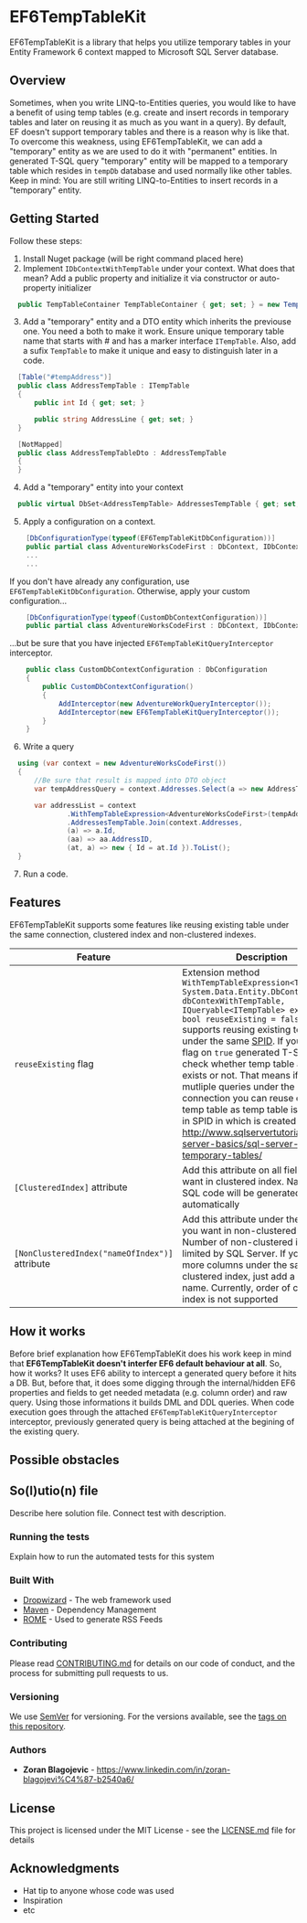 # EF6TempTableKit 

EF6TempTableKit is a library that helps you utilize temporary tables in your Entity Framework 6 context mapped to Microsoft SQL Server database.

## Overview

Sometimes, when you write LINQ-to-Entities queries, you would like to have a benefit of using temp tables (e.g. create and insert records in temporary tables and later on reusing it as much as you want in a query). By default, EF doesn't support temporary tables and there is a reason why is like that. To overcome this weakness, using EF6TempTableKit, we can add a "temporary" entity as we are used to do it with "permanent" entities. In generated T-SQL query "temporary" entity will be mapped to a temporary table which resides in `tempDb` database and used normally like other tables.<br/>
Keep in mind: You are still writing LINQ-to-Entities to insert records in a "temporary" entity.

## Getting Started

Follow these steps:
1. Install Nuget package (will be right command placed here)
2. Implement `IDbContextWithTempTable` under your context. What does that mean? Add a public property and initialize it via constructor or auto-property initializer
```csharp
  public TempTableContainer TempTableContainer { get; set; } = new TempTableContainer();
```
3. Add a "temporary" entity and a DTO entity which inherits the previouse one. You need a both to make it work.
Ensure unique temporary table name that starts with # and has a marker interface `ITempTable`. Also, add  a sufix `TempTable` to make it unique and easy to distinguish later in a code.
```csharp
  [Table("#tempAddress")]
  public class AddressTempTable : ITempTable
  {
      public int Id { get; set; }

      public string AddressLine { get; set; }
  }

  [NotMapped]
  public class AddressTempTableDto : AddressTempTable
  {
  }
```
4. Add a "temporary" entity into your context 

```csharp
  public virtual DbSet<AddressTempTable> AddressesTempTable { get; set; }
```
5. Apply a configuration on a context.
```csharp
    [DbConfigurationType(typeof(EF6TempTableKitDbConfiguration))]
    public partial class AdventureWorksCodeFirst : DbContext, IDbContextWithTempTable
    ...
    ...    
```
If you don't have already any configuration, use `EF6TempTableKitDbConfiguration`. Otherwise, apply your custom configuration...
```csharp
    [DbConfigurationType(typeof(CustomDbContextConfiguration))]
    public partial class AdventureWorksCodeFirst : DbContext, IDbContextWithTempTable
````
 ...but be sure that you have injected `EF6TempTableKitQueryInterceptor` interceptor.
````csharp
    public class CustomDbContextConfiguration : DbConfiguration
    {
        public CustomDbContextConfiguration()
        {
            AddInterceptor(new AdventureWorkQueryInterceptor());
            AddInterceptor(new EF6TempTableKitQueryInterceptor());
        }
    }
````
6. Write a query
```csharp
  using (var context = new AdventureWorksCodeFirst())
  {
      //Be sure that result is mapped into DTO object
      var tempAddressQuery = context.Addresses.Select(a => new AddressTempTableDto { Id = a.AddressID, Name = a.AddressLine1 });

      var addressList = context
              .WithTempTableExpression<AdventureWorksCodeFirst>(tempAddressQuery)
              .AddressesTempTable.Join(context.Addresses,
              (a) => a.Id,
              (aa) => aa.AddressID,
              (at, a) => new { Id = at.Id }).ToList();                
  }
```
7. Run a code.

## Features

EF6TempTableKit supports some features like reusing existing table under the same connection, clustered index and non-clustered indexes.

| Feature       | Description |
| ------------- |-------------|
| `reuseExisting` flag | Extension method `WithTempTableExpression<T>(this System.Data.Entity.DbContext dbContexWithTempTable, IQueryable<ITempTable> expression, bool reuseExisting = false)` supports reusing existing temp table under the same [SPID](https://docs.microsoft.com/en-us/sql/t-sql/functions/spid-transact-sql?view=sql-server-ver15). If you set this flag on `true` generated T-SQL will check whether temp table already exists or not. That means if you run mutliple queries under the same connection you can reuse created temp table as temp table is scoped in SPID in which is created http://www.sqlservertutorial.net/sql-server-basics/sql-server-temporary-tables/|
|`[ClusteredIndex]` attribute| Add this attribute on all fields you want in clustered index. Name in T-SQL code will be generated automatically|
|`[NonClusteredIndex("nameOfIndex")]` attribute| Add this attribute under the fields you want in non-clustered index. Number of non-clustered index is limited by SQL Server. If you want more columns under the same non-clustered index, just add a same name. Currently, order of columns in index is not supported|

## How it works

Before brief explanation how EF6TempTableKit does his work keep in mind that **EF6TempTableKit doesn't interfer EF6 default behaviour at all**. So, how it works? It uses EF6 ability to intercept a generated query before it hits a DB. But, before that, it does some digging through the internal/hidden EF6 properties and fields to get needed metadata (e.g. column order) and raw query. Using those informations it builds DML and DDL queries. When code execution goes through the attached `EF6TempTableKitQueryInterceptor` interceptor, previously generated query is being attached at the begining of the existing query.

## Possible obstacles

## So(l)utio(n) file 

Describe here solution file. Connect test with description.

### Running the tests

Explain how to run the automated tests for this system

### Built With

* [Dropwizard](http://www.dropwizard.io/1.0.2/docs/) - The web framework used
* [Maven](https://maven.apache.org/) - Dependency Management
* [ROME](https://rometools.github.io/rome/) - Used to generate RSS Feeds

### Contributing

Please read [CONTRIBUTING.md](https://gist.github.com/PurpleBooth/b24679402957c63ec426) for details on our code of conduct, and the process for submitting pull requests to us.

### Versioning

We use [SemVer](http://semver.org/) for versioning. For the versions available, see the [tags on this repository](https://github.com/your/project/tags). 

### Authors

* **Zoran Blagojevic** - https://www.linkedin.com/in/zoran-blagojevi%C4%87-b2540a6/

## License

This project is licensed under the MIT License - see the [LICENSE.md](LICENSE.md) file for details

## Acknowledgments

* Hat tip to anyone whose code was used
* Inspiration
* etc



